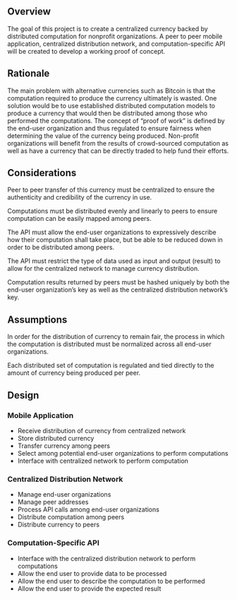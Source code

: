 ## Overview
The goal of this project is to create a centralized currency backed by distributed computation for nonprofit
organizations. A peer to peer mobile application, centralized distribution network, and
computation-specific API will be created to develop a working proof of concept.

## Rationale
The main problem with alternative currencies such as Bitcoin is that the computation required to
produce the currency ultimately is wasted. One solution would be to use established distributed
computation models to produce a currency that would then be distributed among those who performed
the computations. The concept of “proof of work” is defined by the end-user organization and thus
regulated to ensure fairness when determining the value of the currency being produced. Non-profit
organizations will benefit from the results of crowd-sourced computation as well as have a currency that
can be directly traded to help fund their efforts.

## Considerations
Peer to peer transfer of this currency must be centralized to ensure the authenticity and credibility of
the currency in use.


Computations must be distributed evenly and linearly to peers to ensure computation can be easily
mapped among peers.


The API must allow the end-user organizations to expressively describe how their computation shall take
place, but be able to be reduced down in order to be distributed among peers.


The API must restrict the type of data used as input and output (result) to allow for the centralized
network to manage currency distribution.


Computation results returned by peers must be hashed uniquely by both the end-user organization’s
key as well as the centralized distribution network’s key.


## Assumptions
In order for the distribution of currency to remain fair, the process in which the computation is
distributed must be normalized across all end-user organizations.


Each distributed set of computation is regulated and tied directly to the amount of currency being
produced per peer.

## Design
### Mobile Application
- Receive distribution of currency from centralized network
- Store distributed currency
- Transfer currency among peers
- Select among potential end-user organizations to perform computations
- Interface with centralized network to perform computation

### Centralized Distribution Network
- Manage end-user organizations
- Manage peer addresses
- Process API calls among end-user organizations
- Distribute computation among peers
- Distribute currency to peers

### Computation-Specific API
- Interface with the centralized distribution network to perform computations
- Allow the end user to provide data to be processed
- Allow the end user to describe the computation to be performed
- Allow the end user to provide the expected result
